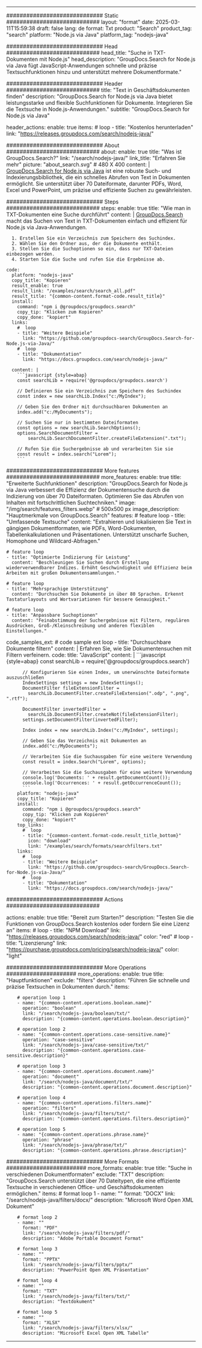 
---
############################# Static ############################
layout: "format"
date:  2025-03-11T15:59:38
draft: false
lang: de
format: Txt
product: "Search"
product_tag: "search"
platform: "Node.js via Java"
platform_tag: "nodejs-java"

############################# Head ############################
head_title: "Suche in TXT-Dokumenten mit Node.js"
head_description: "GroupDocs.Search for Node.js via Java fügt JavaScript-Anwendungen schnelle und präzise Textsuchfunktionen hinzu und unterstützt mehrere Dokumentformate."

############################# Header ############################
title: "Text in Geschäftsdokumenten finden" 
description: "GroupDocs.Search for Node.js via Java bietet leistungsstarke und flexible Suchfunktionen für Dokumente. Integrieren Sie die Textsuche in Node.js-Anwendungen."
subtitle: "GroupDocs.Search for Node.js via Java" 

header_actions:
  enable: true
  items:
    #  loop
    - title: "Kostenlos herunterladen"
      link: "https://releases.groupdocs.com/search/nodejs-java/"
      
############################# About ############################
about:
    enable: true
    title: "Was ist GroupDocs.Search?"
    link: "/search/nodejs-java/"
    link_title: "Erfahren Sie mehr"
    picture: "about_search.svg" # 480 X 400
    content: |
       [GroupDocs.Search for Node.js via Java](/search/nodejs-java/) ist eine robuste Such- und Indexierungsbibliothek, die ein schnelles Abrufen von Text in Dokumenten ermöglicht. Sie unterstützt über 70 Dateiformate, darunter PDFs, Word, Excel und PowerPoint, um präzise und effiziente Suchen zu gewährleisten.

############################# Steps ############################
steps:
    enable: true
    title: "Wie man in TXT-Dokumenten eine Suche durchführt"
    content: |
      [GroupDocs.Search](/search/nodejs-java/) macht das Suchen von Text in TXT-Dokumenten einfach und effizient für Node.js via Java-Anwendungen.
      
      1. Erstellen Sie ein Verzeichnis zum Speichern des Suchindex.
      2. Wählen Sie den Ordner aus, der die Dokumente enthält.
      3. Stellen Sie die Suchoptionen so ein, dass nur TXT-Dateien einbezogen werden.
      4. Starten Sie die Suche und rufen Sie die Ergebnisse ab.
   
    code:
      platform: "nodejs-java"
      copy_title: "Kopieren"
      result_enable: true
      result_link: "/examples/search/search_all.pdf"
      result_title: "{common-content.format-code.result_title}"
      install:
        command: "npm i @groupdocs/groupdocs.search"
        copy_tip: "Klicken zum Kopieren"
        copy_done: "kopiert"
      links:
        #  loop
        - title: "Weitere Beispiele"
          link: "https://github.com/groupdocs-search/GroupDocs.Search-for-Node.js-via-Java/"
        #  loop
        - title: "Dokumentation"
          link: "https://docs.groupdocs.com/search/nodejs-java/"
          
      content: |
        ```javascript {style=abap}
        const searchLib = require('@groupdocs/groupdocs.search')

        // Definieren Sie ein Verzeichnis zum Speichern des Suchindex
        const index = new searchLib.Index("c:/MyIndex");

        // Geben Sie den Ordner mit durchsuchbaren Dokumenten an
        index.add("c:/MyDocuments");

        // Suchen Sie nur in bestimmten Dateiformaten
        const options = new searchLib.SearchOptions();
        options.SearchDocumentFilter = 
            searchLib.SearchDocumentFilter.createFileExtension(".txt");

        // Rufen Sie die Suchergebnisse ab und verarbeiten Sie sie
        const result = index.search("Lorem");
        ```            

############################# More features ############################
more_features:
  enable: true
  title: "Erweiterte Suchfunktionen"
  description: "GroupDocs.Search for Node.js via Java verbessert die Effizienz der Dokumentensuche durch die Indizierung von über 70 Dateiformaten. Optimieren Sie das Abrufen von Inhalten mit fortschrittlichen Suchtechniken."
  image: "/img/search/features_filters.webp" # 500x500 px
  image_description: "Hauptmerkmale von GroupDocs.Search"
  features:
    # feature loop
    - title: "Umfassende Textsuche"
      content: "Extrahieren und lokalisieren Sie Text in gängigen Dokumentformaten, wie PDFs, Word-Dokumenten, Tabellenkalkulationen und Präsentationen. Unterstützt unscharfe Suchen, Homophone und Wildcard-Abfragen."

    # feature loop
    - title: "Optimierte Indizierung für Leistung"
      content: "Beschleunigen Sie Suchen durch Erstellung wiederverwendbarer Indizes. Erhöht Geschwindigkeit und Effizienz beim Arbeiten mit großen Dokumentensammlungen."

    # feature loop
    - title: "Mehrsprachige Unterstützung"
      content: "Durchsuchen Sie Dokumente in über 80 Sprachen. Erkennt Tastaturlayouts und Wortvariationen für bessere Genauigkeit."

    # feature loop
    - title: "Anpassbare Suchoptionen"
      content: "Feinabstimmung der Suchergebnisse mit Filtern, regulären Ausdrücken, Groß-/Kleinschreibung und anderen flexiblen Einstellungen."
      
  code_samples_ext:
    # code sample ext loop
    - title: "Durchsuchbare Dokumente filtern"
      content: |
        Erfahren Sie, wie Sie Dokumentensuchen mit Filtern verfeinern.
      code:
        title: "JavaScript"
        content: |
          ```javascript {style=abap}
          const searchLib = require('@groupdocs/groupdocs.search')
          
          // Konfigurieren Sie einen Index, um unerwünschte Dateiformate auszuschließen
          IndexSettings settings = new IndexSettings();
          DocumentFilter fileExtensionFilter = 
            searchLib.DocumentFilter.createFileExtension(".odp", ".png", ".rtf");

          DocumentFilter invertedFilter = 
            searchLib.DocumentFilter.createNot(fileExtensionFilter);
          settings.setDocumentFilter(invertedFilter);

          Index index = new searchLib.Index("c:/MyIndex", settings);
              
          // Geben Sie das Verzeichnis mit Dokumenten an
          index.add("c:/MyDocuments");

          // Verarbeiten Sie die Suchausgaben für eine weitere Verwendung
          const result = index.Search("Lorem", options);
          
          // Verarbeiten Sie die Suchausgaben für eine weitere Verwendung
          console.log('Documents: ' + result.getDocumentCount());
          console.log('Occurrences: ' + result.getOccurrenceCount());
          ```
        platform: "nodejs-java"
        copy_title: "Kopieren"
        install:
          command: "npm i @groupdocs/groupdocs.search"
          copy_tip: "Klicken zum Kopieren"
          copy_done: "kopiert"
        top_links:
          #  loop
          - title: "{common-content.format-code.result_title_bottom}"
            icon: "download"
            link: "/examples/search/formats/searchfilters.txt"
        links:
          #  loop
          - title: "Weitere Beispiele"
            link: "https://github.com/groupdocs-search/GroupDocs.Search-for-Node.js-via-Java/"
          #  loop
          - title: "Dokumentation"
            link: "https://docs.groupdocs.com/search/nodejs-java/"
            

            


############################# Actions ############################

actions:
  enable: true
  title: "Bereit zum Starten?"
  description: "Testen Sie die Funktionen von GroupDocs.Search kostenlos oder fordern Sie eine Lizenz an"
  items:
    #  loop
    - title: "NPM Download"
      link: "https://releases.groupdocs.com/search/nodejs-java/"
      color: "red"
        #  loop
    - title: "Lizenzierung"
      link: "https://purchase.groupdocs.com/pricing/search/nodejs-java/"
      color: "light"


############################# More Operations #####################
more_operations:
    enable: true
    title: "Hauptfunktionen"
    exclude: "filters"
    description: "Führen Sie schnelle und präzise Textsuchen in Dokumenten durch."
    items: 
          
        # operation loop 1
        - name: "{common-content.operations.boolean.name}"
          operation: "boolean"
          link: "/search/nodejs-java/boolean/txt/"
          description: "{common-content.operations.boolean.description}"

        # operation loop 2
        - name: "{common-content.operations.case-sensitive.name}"
          operation: "case-sensitive"
          link: "/search/nodejs-java/case-sensitive/txt/"
          description: "{common-content.operations.case-sensitive.description}"

        # operation loop 3
        - name: "{common-content.operations.document.name}"
          operation: "document"
          link: "/search/nodejs-java/document/txt/"
          description: "{common-content.operations.document.description}"

        # operation loop 4
        - name: "{common-content.operations.filters.name}"
          operation: "filters"
          link: "/search/nodejs-java/filters/txt/"
          description: "{common-content.operations.filters.description}"

        # operation loop 5
        - name: "{common-content.operations.phrase.name}"
          operation: "phrase"
          link: "/search/nodejs-java/phrase/txt/"
          description: "{common-content.operations.phrase.description}"
          
        
          
############################# More Formats ########################
more_formats:
    enable: true
    title: "Suche in verschiedenen Dokumentformaten"
    exclude: "TXT"
    description: "GroupDocs.Search unterstützt über 70 Dateitypen, die eine effiziente Textsuche in verschiedenen Office- und Geschäftsdokumenten ermöglichen."
    items: 
        # format loop 1
        - name: ""
          format: "DOCX"
          link: "/search/nodejs-java/filters/docx/"
          description: "Microsoft Word Open XML Dokument"
          
        # format loop 2
        - name: ""
          format: "PDF"
          link: "/search/nodejs-java/filters/pdf/"
          description: "Adobe Portable Document Format"
          
        # format loop 3
        - name: ""
          format: "PPTX"
          link: "/search/nodejs-java/filters/pptx/"
          description: "PowerPoint Open XML Präsentation"

        # format loop 4
        - name: ""
          format: "TXT"
          link: "/search/nodejs-java/filters/txt/"
          description: "Textdokument"
          
        # format loop 5
        - name: ""
          format: "XLSX"
          link: "/search/nodejs-java/filters/xlsx/"
          description: "Microsoft Excel Open XML Tabelle"
  

---